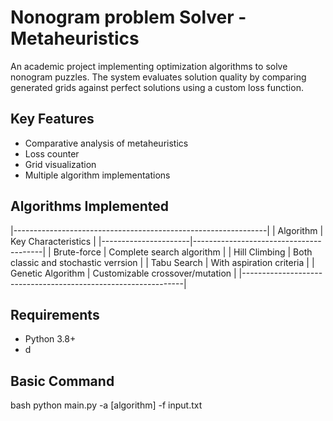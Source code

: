 # Nonogram problem Solver - Metaheuristics

An academic project implementing optimization algorithms to solve nonogram puzzles. The system evaluates solution quality by comparing generated grids against perfect solutions using a custom loss function.

## Key Features
- Comparative analysis of metaheuristics
- Loss counter
- Grid visualization
- Multiple algorithm implementations

## Algorithms Implemented
|---------------------------------------------------------------|
| Algorithm            | Key Characteristics                    |
|----------------------|----------------------------------------|
| Brute-force          | Complete search algorithm              |
| Hill Climbing        | Both classic and stochastic verrsion   |
| Tabu Search          | With aspiration criteria               |
| Genetic Algorithm    | Customizable crossover/mutation        |
|---------------------------------------------------------------|

## Requirements
- Python 3.8+
- d

## Basic Command
bash
python main.py -a [algorithm] -f input.txt
